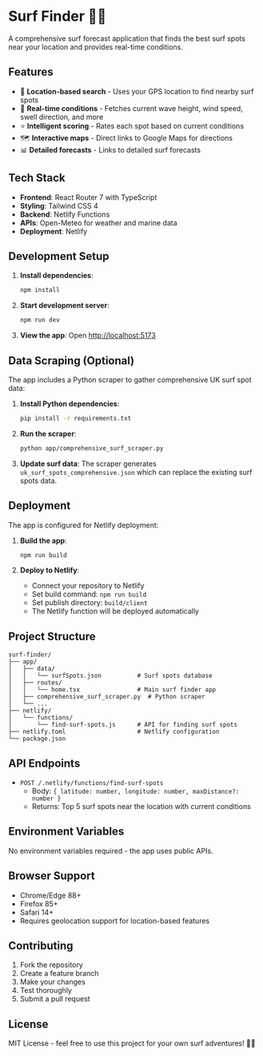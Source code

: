 # Surf Finder 🏄‍♂️

A comprehensive surf forecast application that finds the best surf spots near your location and provides real-time conditions.

## Features

- 📍 **Location-based search** - Uses your GPS location to find nearby surf spots
- 🌊 **Real-time conditions** - Fetches current wave height, wind speed, swell direction, and more
- ⭐ **Intelligent scoring** - Rates each spot based on current conditions
- 🗺️ **Interactive maps** - Direct links to Google Maps for directions
- 📊 **Detailed forecasts** - Links to detailed surf forecasts

## Tech Stack

- **Frontend**: React Router 7 with TypeScript
- **Styling**: Tailwind CSS 4
- **Backend**: Netlify Functions
- **APIs**: Open-Meteo for weather and marine data
- **Deployment**: Netlify

## Development Setup

1. **Install dependencies**:
   ```bash
   npm install
   ```

2. **Start development server**:
   ```bash
   npm run dev
   ```

3. **View the app**:
   Open [http://localhost:5173](http://localhost:5173)

## Data Scraping (Optional)

The app includes a Python scraper to gather comprehensive UK surf spot data:

1. **Install Python dependencies**:
   ```bash
   pip install -r requirements.txt
   ```

2. **Run the scraper**:
   ```bash
   python app/comprehensive_surf_scraper.py
   ```

3. **Update surf data**:
   The scraper generates `uk_surf_spots_comprehensive.json` which can replace the existing surf spots data.

## Deployment

The app is configured for Netlify deployment:

1. **Build the app**:
   ```bash
   npm run build
   ```

2. **Deploy to Netlify**:
   - Connect your repository to Netlify
   - Set build command: `npm run build`
   - Set publish directory: `build/client`
   - The Netlify function will be deployed automatically

## Project Structure

```
surf-finder/
├── app/
│   ├── data/
│   │   └── surfSpots.json          # Surf spots database
│   ├── routes/
│   │   └── home.tsx                # Main surf finder app
│   ├── comprehensive_surf_scraper.py  # Python scraper
│   └── ...
├── netlify/
│   └── functions/
│       └── find-surf-spots.js      # API for finding surf spots
├── netlify.toml                    # Netlify configuration
└── package.json
```

## API Endpoints

- `POST /.netlify/functions/find-surf-spots`
  - Body: `{ latitude: number, longitude: number, maxDistance?: number }`
  - Returns: Top 5 surf spots near the location with current conditions

## Environment Variables

No environment variables required - the app uses public APIs.

## Browser Support

- Chrome/Edge 88+
- Firefox 85+
- Safari 14+
- Requires geolocation support for location-based features

## Contributing

1. Fork the repository
2. Create a feature branch
3. Make your changes
4. Test thoroughly
5. Submit a pull request

## License

MIT License - feel free to use this project for your own surf adventures! 🏄‍♀️
